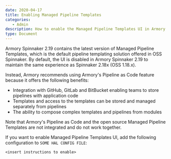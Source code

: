 ```yaml
---
date: 2020-04-17
title: Enabling Managed Pipeline Templates
categories:
   - Admin
description: How to enable the Managed Pipeline Templates UI in Armory Spinnaker
type: Document
---
```


Armory Spinnaker 2.19 contains the latest version of Managed Pipeline Templates, which is the default pipeline templating solution offered in OSS Spinnaker. By default, the UI is disabled in Armory Spinnaker 2.19 to maintain the same experience as Spinnaker 2.18x (OSS 1.18.x).

Instead, Armory recommends using Armory's Pipeline as Code feature because it offers the following benefits:

* Integration with GitHub, GitLab and BitBucket enabling teams to store pipelines with application code
* Templates and access to the templates can be stored and managed separately from pipelines
* The ability to compose complex templates and pipelines from modules

Note that Armory's Pipeline as Code and the open source Managed Pipeline Templates are not integrated and do not work together.

If you want to enable Managed Pipeline Templates UI, add the following configuration to `SOME HAL CONFIG FILE`:

```
<insert instructions to enable>
```
